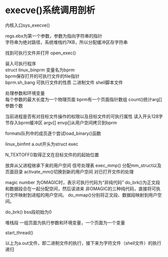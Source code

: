 # execve()系统调用剖析

内核入口sys_execve()

regs.ebx为第一个参数，参数为指向字符串的指针  
字符串为绝对路径，系统堆栈约7KB，所以分配缓冲区存字符串

找到可执行文件并打开 open_exec()

装入可执行程序  
struct linux_binprm 变量名为bprm  
bprm保存打开的可执行文件的file指针  
bprm.sh_bang 可执行文件的性质 二进制文件 shell脚本文件  

处理参数和环境变量  
每个参数的最大长度为一个物理页面
bprm有一个页面指针数组
count()统计arg[]参数个数

当前进程是否有对目标文件操作的权限以及目标文件的可执行属性
读入开头128字节存入bprm缓冲区
argv[] envp[]从用户空间拷贝到bprm

formats队列中的成员逐个尝试load_binary()函数

linux_binfmt
a.out开头为struct exec

N_TEXTOFF()取得正文在目标文件的的起始位置

放弃从父进程继承下来的用户空间
信号处理表
exec_mmp()
分配mm_struct以及页面目录
activate_mm()切换到新的用户空间
对已打开文件的处理

magic number 为OMAGIC时，表示可执行代码为“非纯代码”
do_brk()为正文段和数据段合在一起分配空间，然后读进来
非OMAGIC的三种纯代码，直接将可执行文件映射到进程的用户空间。
do_mmap()分别将正文段、数据段映射到用户空间。

do_brk() bss段初始为0

堆栈段
一组页面为执行参数和环境变量，一个页面为一个变量

start_thread()

以上为a.out文件，即二进制文件的执行，接下来为字符文件（shell文件）的执行
递归

